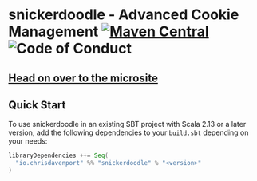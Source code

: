 # snickerdoodle - Advanced Cookie Management  [![Maven Central](https://maven-badges.herokuapp.com/maven-central/io.chrisdavenport/snickerdoodle_2.13/badge.svg)](https://maven-badges.herokuapp.com/maven-central/io.chrisdavenport/snickerdoodle_2.13) ![Code of Conduct](https://img.shields.io/badge/Code%20of%20Conduct-Scala-blue.svg)

## [Head on over to the microsite](https://davenverse.github.io/snickerdoodle)

## Quick Start

To use snickerdoodle in an existing SBT project with Scala 2.13 or a later version, add the following dependencies to your
`build.sbt` depending on your needs:

```scala
libraryDependencies ++= Seq(
  "io.chrisdavenport" %% "snickerdoodle" % "<version>"
)
```
